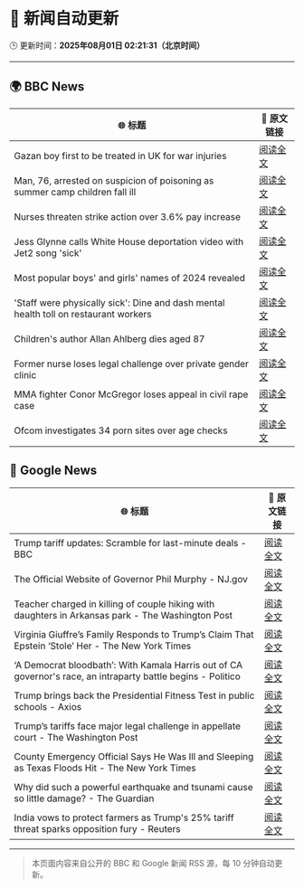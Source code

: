 # 🧠 新闻自动更新

🕒 更新时间：**2025年08月01日 02:21:31（北京时间）**

---

## 🌍 BBC News

| 🌐 标题 | 🔗 原文链接 |
|--------|-------------|
| Gazan boy first to be treated in UK for war injuries | [阅读全文](https://www.bbc.com/news/articles/cvgn6979n59o?at_medium=RSS&at_campaign=rss) |
| Man, 76, arrested on suspicion of poisoning as summer camp children fall ill | [阅读全文](https://www.bbc.com/news/articles/cq58lgnvvypo?at_medium=RSS&at_campaign=rss) |
| Nurses threaten strike action over 3.6% pay increase | [阅读全文](https://www.bbc.com/news/articles/c36je08d111o?at_medium=RSS&at_campaign=rss) |
| Jess Glynne calls White House deportation video with Jet2 song 'sick' | [阅读全文](https://www.bbc.com/news/articles/clyjggjplyqo?at_medium=RSS&at_campaign=rss) |
| Most popular boys' and girls' names of 2024 revealed | [阅读全文](https://www.bbc.com/news/articles/ckgyznp615zo?at_medium=RSS&at_campaign=rss) |
| 'Staff were physically sick': Dine and dash mental health toll on restaurant workers | [阅读全文](https://www.bbc.com/news/articles/cjd24ky4818o?at_medium=RSS&at_campaign=rss) |
| Children's author Allan Ahlberg dies aged 87 | [阅读全文](https://www.bbc.com/news/articles/cpdjn48w1v9o?at_medium=RSS&at_campaign=rss) |
| Former nurse loses legal challenge over private gender clinic | [阅读全文](https://www.bbc.com/news/articles/cpdjnz6ngd9o?at_medium=RSS&at_campaign=rss) |
| MMA fighter Conor McGregor loses appeal in civil rape case | [阅读全文](https://www.bbc.com/news/articles/cd6n04xjj1qo?at_medium=RSS&at_campaign=rss) |
| Ofcom investigates 34 porn sites over age checks | [阅读全文](https://www.bbc.com/news/articles/c5y2xx6z6eko?at_medium=RSS&at_campaign=rss) |

## 📰 Google News

| 🌐 标题 | 🔗 原文链接 |
|--------|-------------|
| Trump tariff updates: Scramble for last-minute deals - BBC | [阅读全文](https://news.google.com/rss/articles/CBMiVEFVX3lxTFBOb0dFdVFUSGc1SnRWMUs4c3dPSW9lSllOWmJ5WkxBYWN4TzNGRmFGTEF6bC13MFVEQUFremx1WkFqY0FGaks5Q092aVNGTW56VXpXeQ?oc=5) |
| The Official Website of Governor Phil Murphy - NJ.gov | [阅读全文](https://news.google.com/rss/articles/CBMieEFVX3lxTE51eGdyU0JzckFGSkx1cXdhZ1kzNzFCbnRHckFBaWJVbnFqak5KZFRrRmp0TU04ZHVWNmxZSWRYNm9IeUt1QlBGVzVqMFZ2Qi1BWE1MTjdQZktaQTRkUW0wYnhJejUtUlUybWtvakxrYjRLNDJzR01TVQ?oc=5) |
| Teacher charged in killing of couple hiking with daughters in Arkansas park - The Washington Post | [阅读全文](https://news.google.com/rss/articles/CBMiiwFBVV95cUxOTGoxa1RTeksxNnNoTThTWUdqMHRkNThiMWZXZ2tVdGxNbVl2LVc3SC01OUQ4REZmbDVWcW9VdnRZV19JNWlBc0NpYndIeGExNG9lblZNcTdybC1pSWVhQ3NacFozLVhPaHptblpOS0lIUzRwTVhpTWlRX2wzVUh0TFJxRjY5Zm5mdzFN?oc=5) |
| Virginia Giuffre’s Family Responds to Trump’s Claim That Epstein ‘Stole’ Her - The New York Times | [阅读全文](https://news.google.com/rss/articles/CBMikwFBVV95cUxNeVBQT0VuNm1qVDJ1SUs0azBRWUlVdldIZG5VbGxkZGgtenpINWdrTEhhVHJRU1RLb2Z1V2lhWWh5Vmhfc1JxMmk1TEphbGJORktyeWZNNVZtd1hIamNpUWJrWWdidGE4UDg3MkE1ZFhGNDRXV0haS0sxczVkdUU3X0F5dHhwRkk2R3BBd3VObkxZSFk?oc=5) |
| ‘A Democrat bloodbath’: With Kamala Harris out of CA governor's race, an intraparty battle begins - Politico | [阅读全文](https://news.google.com/rss/articles/CBMiqgFBVV95cUxPTURyR2VpdXN5NDBseXdJd1IydFhHUkhMU21YRmtfM3NocVV5eG1jMmFlTmRNakxoU0ZPVUtoUVFBR2lQUEZzT3RtVXV5T2I5SDg5emxTWjRIVnVWTFlpZlV6STZZZ0VaOVBwNVQ4S2cwS1g2SFZadHNfWi1mVjhtcVhqQWhtdjNQZE5ZT2hlcTlQajNrWEF3Z296cGxiMkwwSDR1TTRtRENmUQ?oc=5) |
| Trump brings back the Presidential Fitness Test in public schools - Axios | [阅读全文](https://news.google.com/rss/articles/CBMikAFBVV95cUxPWTBfVXFYNWlxbm12WFN3U0t4SWJ2WUdZbjdfLUI4LWpVYktSYWllVklmODBZVHpJQ1gwWjlaWjg5SkM5eUVHR2ZiMzlyYjFQUHAzYXhMRU1IdUtkcUpKRFZzZVFRejZrOW96ckU1XzRad3RWZFRpN1JpRUNkWG1ET0gtaHNPVmoxaXppTGxndVY?oc=5) |
| Trump’s tariffs face major legal challenge in appellate court - The Washington Post | [阅读全文](https://news.google.com/rss/articles/CBMijwFBVV95cUxOMjRULUQ3YXFlS1g2ZnJvbS1sNDdHUlpKQmtIS1RLeDU0TGJSblVSUmJReTI1T2MxWXR0R0YtdmlCd0F1ZUxZUmIzS1oyTm9mMk4tSThjNnB1Mnp3cGFIVzhKWGtjc3QzZ1ZhaHB0YW1yOTVIOFBKNGw1b1FTZUdhOTlNbEpBUDVLa0dQOG1TWQ?oc=5) |
| County Emergency Official Says He Was Ill and Sleeping as Texas Floods Hit - The New York Times | [阅读全文](https://news.google.com/rss/articles/CBMifEFVX3lxTE5tZ2FnbGloZ1h2MU9pWEY0aHRieFo5TFpGQjRIa3QyYjQ3N2VFZW9QZGl3UGtyTjhZLUh6T2k1eWR1M0VWdHFyem4tVFk4V204c3FBNlRfUE1sejBSZ1dVQ1Joc0UzQk0tU3V0dEhMOTNxREZWUTJSSkdjekU?oc=5) |
| Why did such a powerful earthquake and tsunami cause so little damage? - The Guardian | [阅读全文](https://news.google.com/rss/articles/CBMiqwFBVV95cUxOcHVwWHNFT2lnY0w2bDdfVC1XckViVEdESldiNVkxR3dGNVE5cUM4VV9qU3hyT2dWcDRSR0lyV1Zwa3k2cThHY19qdmdKUWY0TGpMemE3NmtUUVVfaFZnWWtiR2lmR0IwQXhOd19jbE10VjRNMnR2MXFYMU5zdXFIRlhlQ2RrRUsybldocWFfdGdUSFdaWkh5aUExREcyaDM0V0t6NWYzclVyTzg?oc=5) |
| India vows to protect farmers as Trump's 25% tariff threat sparks opposition fury - Reuters | [阅读全文](https://news.google.com/rss/articles/CBMivgFBVV95cUxPTG1JWWFPSVY0LU5RZmJhdWhBRGhZc2phclRGbWluTlFxUGFBbWlNLWREeWtPalkxVm1sa0pfbGhrM1dNdDdtT3F3VVNCUUNzQ0pCeUVGdEhMSDRWOVV3LUZza3U0VjJTbEsxamd3amNwZGVIeWpmVWROTW41Zm9MYk1uQU1sN1l6SWJfdlFKU0J2UlFuYlY4VUFfb1JwaU9pNC1nRGpjMjdfT1BnNWw3clR2Q1A2cnFmaVhZejB3?oc=5) |

---
> 本页面内容来自公开的 BBC 和 Google 新闻 RSS 源，每 10 分钟自动更新。